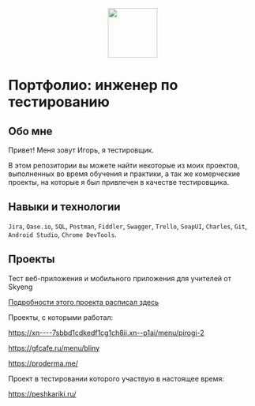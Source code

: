 <div id="header" align="center">
  <img src="https://media.giphy.com/media/IzwVFNZZyerjebAgcy/giphy.gif" width="100"/>
</div>

# Портфолио: инженер по тестированию

## Обо мне

Привет! Меня зовут Игорь, я тестировщик.

В этом репозитории вы можете найти некоторые из моих проектов, выполненных во время обучения и практики, а так же комерческие проекты, на которые я был привлечен в качестве тестировщика.

## Навыки и технологии

`Jira`, `Qase.io`, `SQL`, `Postman`, `Fiddler`, `Swagger`, `Trello`,
`SoapUI`, `Charles`, `Git`, `Android Studio`, `Chrome DevTools`.

## Проекты

 Тест веб-приложения и мобильного приложения для учителей от Skyeng

[Подробности этого проекта расписал здесь](https://placid-bar-90b.notion.site/Web-REST-API-Postman-56d35d27a1d04dcf9e28a8ca93cfcba6?pvs=4)

Проекты, с которыми работал: 

https://xn----7sbbd1cdkedf1cg1ch8ii.xn--p1ai/menu/pirogi-2

https://gfcafe.ru/menu/bliny

https://proderma.me/

Проект в тестировании которого участвую в настоящее время:

https://peshkariki.ru/
